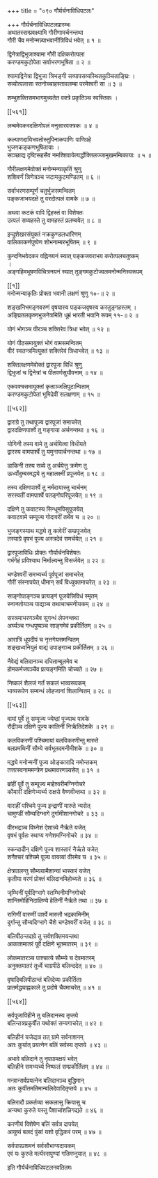 +++
title = "०९० गौर्यर्चनाविधिपटलः"

+++
गौर्यर्चनाविधिपटलप्रारम्भः  
अथातस्सम्प्रवक्ष्यामि गौरीणामर्चनन्तथा  
गौरी चैव मनोन्मन्न्याभवानीत्रिविधं भवेत् ॥ १ ॥


द्विनेत्राद्विभुजाश्यामा गौरी दक्षिकरोत्पला  
करण्डमकुटोपेता सर्वाभरणभूषिता ॥ २ ॥


श्यामाद्विनेत्रा द्विभुजा त्रिभङ्गी सव्यापसव्यस्थितकुञ्चिताङ्घ्रिः ।  
सव्योत्पलासा स्तनोच्चाहस्तावलम्बा परमेश्वरी सा ॥ ३ ॥


शम्भुशक्तिसमभागमुच्यतेत वक्त्रे प्रकृतिञ्च स्वस्तिकः ।  

[[५६१]]  

लम्बमेवकरदक्षिणोपलं मनुसारवक्त्रकः ॥ ४ ॥


कल्याणदायिभवतोस्तुपिनाकपाणिः पाणिग्रहे  
भुजगकङ्कणभूषितायाः ।  
साञ्छाद्य दृष्टिसहसैव नमश्शिवायेत्यर्द्धोक्तिलज्जामुखमम्बिकायाः ॥ ५ ॥


गौरीलक्षणमेवोक्तं मनोन्मन्याकृतिं श्रुणु  
शशिवर्णं त्रिणेत्रञ्च जटामकुटमण्डितम् ॥ ६ ॥


सर्वाभरणसम्पूर्णं चतुर्भुजसमन्वितम्  
पङ्कजाभयदक्षे तु वरदोत्पलं वामके ॥ ७ ॥


अथवा कटकं वापि द्विहस्तं वा विशेषतः  
उत्पलं सव्यहस्ते तु वामहस्तं प्रलम्बयेत् ॥ ८ ॥


इन्दुशेखरसंयुक्तं नक्रकुण्डलधारिणम्  
वालिकाकर्णपुष्पेण शोभनाम्बरभूषितम् ॥ ९ ॥


कुन्दनिभवेदकर वह्निनयनं स्यात् पङ्कजवराभय करोत्पलचतुष्कम्  
।  
अङ्गहिमभूषणविचित्रनयनं स्यात् तुङ्गमकुटोज्वलमनोन्मनिस्वरूपम्  

[[१]]  
मनोन्मन्याकृतिः प्रोक्ता भवानी लक्षणं श्रुणु १०-॥ २ ॥


शङ्खनिभमङ्गवरुणं वृषयास्य पङ्कजवृषस्य करतुङ्गहस्तम् ।  
अङ्घ्रितलकृष्णभुजनेत्रमिति धूम्रं भारती भवानि रूपम् ११-॥ २ ॥


योगं भोगञ्च वीरञ्च शक्तिरेव त्रिधा भवेत् ॥ १२ ॥


योगं पीठसमायुक्तं भोगं वामसमन्वितम्  
वीरं स्वतन्त्रमित्युक्तं शक्तिरेवं त्रिधाभवेत् ॥ १३ ॥


शक्तिलक्षणमेवोक्तं द्वारपूजा विधिं श्रुणु  
द्विभुजां च द्विनेत्रां च पीतवर्णसुयौवनाम् ॥ १४ ॥


एकवक्त्रसमायुक्तां कृताञ्जलिपुटान्विताम्  
करण्डमकुटोपेतां भूमिदेवीं सलक्षणाम् ॥ १५ ॥



[[५६२]]  

द्वाराग्रे तु तथापूज्य द्वारपूजां समाचरेत्  
द्वारदक्षिणपार्श्वे तु गङ्गाया अर्चनन्तथा ॥ १६ ॥


योगिनी तस्य वामे तु अर्चयित्वा विधीयते  
द्वारस्य वामपार्श्वे तु यमुनायार्चनन्तथा ॥ १७ ॥


डाकिनी तस्य सव्ये तु अर्चयेत्तु क्रमेण तु  
ऊर्ध्वोदुम्बरमद्ध्ये तु महालक्ष्मीं प्रपूजयेत् ॥ १८ ॥


तस्य दक्षिणपार्श्वे तु नर्मदायास्तु चार्चनम्  
सरस्वतीं वामपार्श्वे पतङ्गोपरिपूजयेत् ॥ १९ ॥


दक्षिणे तु कवाटस्य सिन्धूमपिसुपूजयेत्  
कवाटवामे सम्पूज्य गोदावरीं तथैव च ॥ २० ॥


भुजङ्गस्याथ मद्ध्ये तु कावेरीं सम्प्रपूजयेत्  
तस्याग्रे वृषभं पूज्य अस्त्रदेवं समर्चयेत् ॥ २१ ॥


द्वारपूजाविधिः प्रोक्तः गौर्यार्चनविशेषतः  
गर्भगेहं प्रविश्याथ निर्माल्यन्तु विसर्जयेत् ॥ २२ ॥


चण्डेश्वरीं समभ्यर्च्य पूर्वपूजां समाचरेत्  
गौरीं संस्नापयेत् धीमान् सर्वं विध्युक्तमाचरेत् ॥ २३ ॥


साङ्गोपाङ्गञ्च प्रत्यङ्गं पूजयेत्त्रिविधं स्मृतम्  
स्नानतोयञ्च पाद्यञ्च तथाचाचमनीयकम् ॥ २४ ॥


सस्त्रमाभरणञ्चैव सुगन्धं लेपनन्तथा  
अर्घ्यञ्च गन्धपुष्पञ्च साङ्गमेवं प्रकीर्तितम् ॥ २५ ॥


आरात्रिं धूपदीपं च नृत्तगेयसमन्वितम्  
शङ्खध्वनियुतं वाद्यं उपाङ्गञ्च प्रकीर्तितम् ॥ २६ ॥


नैवेद्यं बलिदानञ्च दधिताम्बूलमेव च  
होमकर्मजपञ्चैव प्रत्यङ्गमिति चोच्यते ॥ २७ ॥


निष्कलं शैलजं गर्तं सकलं भाव्यरूपकम्  
भाव्यरूपेण सम्बन्धं लोहजानां शिलान्वितम् ॥ २८ ॥



[[५६३]]  

वामां पूर्वे तु सम्पूज्य ज्येष्ठां पूज्याथ पावके  
रौद्रीञ्च दक्षिणे पूज्य कालिनीं निर्ऋतिदेशके ॥ २९ ॥


कलविकरणीं पश्चिमायां बलविकरणीन्तु मारुते  
बलप्रमथिनीं सौम्ये सर्वभूतदमनीमीशके ॥ ३० ॥


मद्ध्ये मनोन्मनीं पूज्य ओङ्कारादि नमोन्तकम्  
तत्तत्स्वनाममन्त्रेण प्रथमावरणन्न्यसेत् ॥ ३१ ॥


ब्रांहीं पूर्वे तु सम्पूज्य माहेश्वरीमग्निगोचरे  
कौमारीं दक्षिणेभ्यर्च्य राक्षसे वैष्णवीन्तथा ॥ ३२ ॥


वाराहीं पश्चिमे पूज्य इन्द्राणीं मारुते न्यसेत्  
चामुण्डीं सौम्यदिग्भागे दुर्गामीशानगोचरे ॥ ३३ ॥


वीरभद्रञ्च विघ्नेशं ऐशान्न्ये नैर्ऋते यजेत्  
वृषभं पूर्वतः स्थाप्य गणेशमग्निगोचरे ॥ ३४ ॥


स्कन्दादीन् दक्षिणे पूज्य शास्तारं नैर्ऋते यजेत्  
शनैश्चरं पश्चिमे पूज्य वायव्यां वीरमेव च ॥ ३५ ॥


क्षेत्रपालन्तु सौम्ययामैशान्यां भास्करं यजेत्  
कृतीया वरणं प्रोक्तं बलिदानमिहोच्यते ॥ ३६ ॥


जृम्भिनीं पूर्वदिग्भागे स्तम्भिनीमग्निगोचरे  
शान्तिमोहिनिदाक्षिण्ये हेतिनीं नैर्ऋते तथा ॥ ३७ ॥


रागिणीं वारुणीं पार्श्वे मारुतौ भद्रकामिनीम्  
दुर्गान्तु सौम्यदिग्भागे चैशे चण्डेश्वरीं यजेत् ॥ ३८ ॥


बलिपीठन्तदाग्रे तु सर्वशक्तिमयन्तथा  
आकाशमातरं पूर्वे दक्षिणे भूतमातरम् ॥ ३९ ॥


लोकमातरञ्च पाश्चात्ये सौम्म्ये च देवमातरम्  
अनुक्तमातरं तूर्ध्वे चाग्रपीठे बलिन्ददेत् ॥ ४० ॥


वृषादिबलिपीठान्तं बलिदेव्यः प्रकीर्तिताः  
प्रातर्मद्ध्याह्नकाले तु प्रदोषे चैवमाचरेत् ॥ ४१ ॥



[[५६४]]  

सर्वपूजाविहीने तु बलिदानस्य तृप्तये  
बलिन्तत्रप्रकुर्वीत यथोक्तं सम्यगाचरेत् ॥ ४२ ॥


बलिहीनं यजेद्यत्र तत् ग्रामे सर्वनाशनम्  
अतः कुर्यात् प्रयत्नेन बलिं सर्वस्य तृप्तये ॥ ४३ ॥


अभावे बलिदाने तु नृपग्रामक्षयं भवेत्  
बलिहीने समभ्यर्च्य निष्फलं सम्प्रकीर्तितम् ॥ ४४ ॥


मन्त्रान्सर्वप्रयत्नेन बलिदानञ्च बुद्धिमान्  
अतः कुर्वीतमतिमान्बलिदेवादितृप्तये ॥ ४५ ॥


बलिरादौ प्रकर्तव्या सकलासु क्रियासु च  
अन्यथा कुरुते यस्तु पैशाचांशन्निगद्यते ॥ ४६ ॥


करणीयं विशेषेण बलिं सर्वत्र दापयेत्  
आयुष्यं बलदं पुंसां यशो वृद्धिकरं परम् ॥ ४७ ॥


सर्वपापप्रशमनं सर्वसौभाग्यदायकम्  
एवं यः कुरुते मर्त्यस्सपुण्यां गतिमप्नुयात् ॥ ४८ ॥


इति गौर्यर्चनाविधिपटलनवतितमः  
